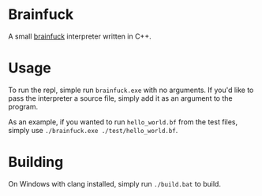 # Brainfuck 

A small [brainfuck](https://en.wikipedia.org/wiki/Brainfuck) interpreter written in C++.

# Usage

To run the repl, simple run `brainfuck.exe` with no arguments. If you'd like to pass the interpreter a source file, simply add it as an argument to the program.

As an example, if you wanted to run `hello_world.bf` from the test files, simply use `./brainfuck.exe ./test/hello_world.bf`.

# Building

On Windows with clang installed, simply run ```./build.bat``` to build.